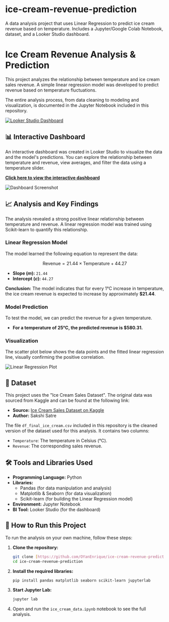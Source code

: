 # ice-cream-revenue-prediction
A data analysis project that uses Linear Regression to predict ice cream revenue based on temperature. Includes a Jupyter/Google Colab Notebook, dataset, and a Looker Studio dashboard.

# Ice Cream Revenue Analysis & Prediction

This project analyzes the relationship between temperature and ice cream sales revenue. A simple linear regression model was developed to predict revenue based on temperature fluctuations.

The entire analysis process, from data cleaning to modeling and visualization, is documented in the Jupyter Notebook included in this repository.

[![Looker Studio Dashboard](https://img.shields.io/badge/Looker%20Studio-Dashboard-blue?style=for-the-badge&logo=looker)](https://lookerstudio.google.com/reporting/312a8405-a3f1-4d25-ba32-d7b3fb73eee7/page/WYKUF)

## 📊 Interactive Dashboard

An interactive dashboard was created in Looker Studio to visualize the data and the model's predictions. You can explore the relationship between temperature and revenue, view averages, and filter the data using a temperature slider.

**[Click here to view the interactive dashboard](https://lookerstudio.google.com/reporting/312a8405-a3f1-4d25-ba32-d7b3fb73eee7/page/WYKUF)**

![Dashboard Screenshot](images/dashboard.jpg)

## 📈 Analysis and Key Findings

The analysis revealed a strong positive linear relationship between temperature and revenue. A linear regression model was trained using Scikit-learn to quantify this relationship.

### Linear Regression Model

The model learned the following equation to represent the data:

$$ \text{Revenue} = 21.44 \times \text{Temperature} + 44.27 $$

-   **Slope ($m$):** `21.44`
-   **Intercept ($c$):** `44.27`

**Conclusion:** The model indicates that for every 1°C increase in temperature, the ice cream revenue is expected to increase by approximately **$21.44**.

### Model Prediction

To test the model, we can predict the revenue for a given temperature.
* **For a temperature of 25°C, the predicted revenue is $580.31.**

### Visualization

The scatter plot below shows the data points and the fitted linear regression line, visually confirming the positive correlation.

![Linear Regression Plot](images/linear_regression.png)

## 💾 Dataset

This project uses the "Ice Cream Sales Dataset". The original data was sourced from Kaggle and can be found at the following link:

* **Source:** [Ice Cream Sales Dataset on Kaggle](https://www.kaggle.com/datasets/sakshisatre/ice-cream-sales-dataset)
* **Author:** Sakshi Satre

The file `df_final_ice_cream.csv` included in this repository is the cleaned version of the dataset used for this analysis. It contains two columns:
* `Temperature`: The temperature in Celsius (°C).
* `Revenue`: The corresponding sales revenue.

## 🛠️ Tools and Libraries Used

* **Programming Language:** Python
* **Libraries:**
    * Pandas (for data manipulation and analysis)
    * Matplotlib & Seaborn (for data visualization)
    * Scikit-learn (for building the Linear Regression model)
* **Environment:** Jupyter Notebook
* **BI Tool:** Looker Studio (for the dashboard)

## 🚀 How to Run this Project

To run the analysis on your own machine, follow these steps:

1.  **Clone the repository:**
    ```bash
    git clone [https://github.com/OYanEnrique/ice-cream-revenue-prediction.git](https://github.com/OYanEnrique/ice-cream-revenue-prediction.git)
    cd ice-cream-revenue-prediction
    ```
2.  **Install the required libraries:**
    ```bash
    pip install pandas matplotlib seaborn scikit-learn jupyterlab
    ```

3.  **Start Jupyter Lab:**
    ```bash
    jupyter lab
    ```

4.  Open and run the `ice_cream_data.ipynb` notebook to see the full analysis.

